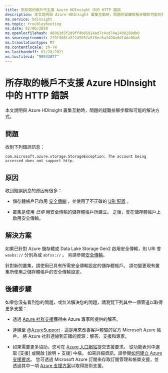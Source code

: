 ```yaml
---
title: 所存取的帳戶不支援 Azure HDInsight 中的 HTTP 錯誤
description: 本文說明與 Azure HDInsight 叢集互動時，問題的疑難排解步驟和可能的解決方式。
ms.service: hdinsight
ms.topic: troubleshooting
ms.date: 02/06/2020
ms.openlocfilehash: 46063d5f2d9ff4b85914ad7c4cd74a2400298db0
ms.sourcegitcommit: 2f9f306fa5224595fa5f8ec6af498a0df4de08a8
ms.translationtype: MT
ms.contentlocale: zh-TW
ms.lasthandoff: 01/28/2021
ms.locfileid: "98943077"
---
```

# <a name="the-account-being-accessed-does-not-support-http-error-in-azure-hdinsight"></a>所存取的帳戶不支援 Azure HDInsight 中的 HTTP 錯誤

本文說明與 Azure HDInsight 叢集互動時，問題的疑難排解步驟和可能的解決方式。

## <a name="issue"></a>問題

收到下列錯誤訊息：

```
com.microsoft.azure.storage.StorageException: The account being accessed does not support http.
```

## <a name="cause"></a>原因

收到錯誤訊息的原因有很多：

* 儲存體帳戶已啟用 [安全傳輸](../../storage/common/storage-require-secure-transfer.md) ，並使用了不正確的 [URI 配置](../hdinsight-hadoop-linux-information.md#URI-and-scheme) 。

* 叢集是使用 *已停* 用安全傳輸的儲存體帳戶所建立。 之後，會在儲存體帳戶上啟用安全傳輸。

## <a name="resolution"></a>解決方案

如果已針對 Azure 儲存體或 Data Lake Storage Gen2 啟用安全傳輸，則 URI 會 `wasbs://` 分別為或 `abfss://` 。  另請參閱[安全傳輸](../../storage/common/storage-require-secure-transfer.md)。

針對新的叢集，請使用已具有所需安全傳輸設定的儲存體帳戶。 請勿變更現有叢集所使用之儲存體帳戶的安全傳輸設定。

## <a name="next-steps"></a>後續步驟

如果您沒有看到您的問題，或無法解決您的問題，請瀏覽下列其中一個管道以取得更多支援：

* 透過 [Azure 社群支援](https://azure.microsoft.com/support/community/)獲得由 Azure 專家所提供的解答。

* 連線至 [@AzureSupport](https://twitter.com/azuresupport) - 這是用來改善客戶體驗的官方 Microsoft Azure 帳戶。 將 Azure 社群連線到正確的資源：解答、支援和專家。

* 如果需要更多協助，您可在 [Azure 入口網站](https://portal.azure.com/?#blade/Microsoft_Azure_Support/HelpAndSupportBlade/)提交支援要求。 從功能表列中選取 [支援] 或開啟 [說明 + 支援] 中樞。 如需詳細資訊，請參閱[如何建立 Azure 支援要求](../../azure-portal/supportability/how-to-create-azure-support-request.md)。 您可透過 Microsoft Azure 訂閱來存取訂閱管理和帳單支援，並透過其中一項 [Azure 支援方案](https://azure.microsoft.com/support/plans/)以取得技術支援。